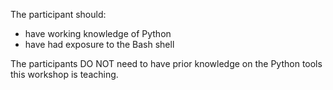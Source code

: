 The participant should:
- have working knowledge of Python
- have had exposure to the Bash shell

The participants DO NOT need to have prior knowledge on the Python tools this workshop is teaching.
